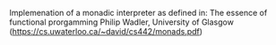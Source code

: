Implemenation of a monadic interpreter as defined in:
The essence of functional prorgamming
Philip Wadler, University of Glasgow
(https://cs.uwaterloo.ca/~david/cs442/monads.pdf)
